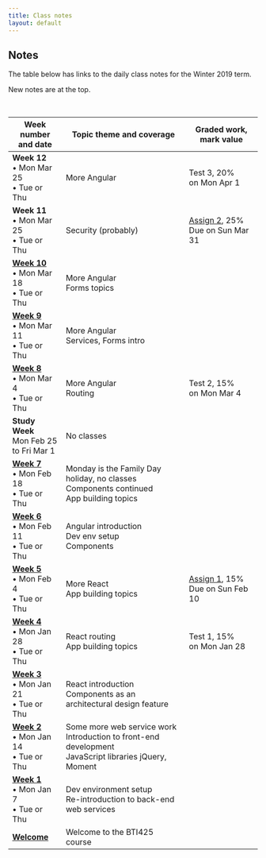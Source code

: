 ```yaml
---
title: Class notes
layout: default
---
```


## Notes

The table below has links to the daily class notes for the Winter 2019 term.  

New notes are at the top.

<br>

Week number<br>and date | Topic theme and coverage | Graded work, mark value
--- | --- | ---
**Week 12**<br>&bull; Mon Mar 25<br>&bull; Tue or Thu | More Angular | Test 3, 20%<br>on Mon Apr 1 | 
**Week 11**<br>&bull; Mon Mar 25<br>&bull; Tue or Thu | Security (probably) | [Assign 2](/graded-work/assign2), 25%<br>Due on Sun Mar 31 | 
**[Week 10](week10)**<br>&bull; Mon Mar 18<br>&bull; Tue or Thu | More Angular<br>Forms topics | | 
**[Week 9](week09)**<br>&bull; Mon Mar 11<br>&bull; Tue or Thu | More Angular<br>Services, Forms intro | | 
**[Week 8](week08)**<br>&bull; Mon Mar 4<br>&bull; Tue or Thu | More Angular<br>Routing | Test 2, 15%<br>on Mon Mar 4 | 
**Study Week**<br>Mon Feb 25<br>to Fri Mar 1 | No classes | | 
**[Week 7](week07)**<br>&bull; Mon Feb 18<br>&bull; Tue or Thu | Monday is the Family Day holiday, no classes<br>Components continued<br>App building topics | | 
**[Week 6](week06)**<br>&bull; Mon Feb 11<br>&bull; Tue or Thu | Angular introduction<br>Dev env setup<br>Components | | 
**[Week 5](week05)**<br>&bull; Mon Feb 4<br>&bull; Tue or Thu | More React<br>App building topics | [Assign 1](/graded-work/assign1), 15%<br>Due on Sun Feb 10 | 
**[Week 4](week04)**<br>&bull; Mon Jan 28<br>&bull; Tue or Thu | React routing<br>App building topics | Test 1, 15%<br>on Mon Jan 28 | 
**[Week 3](week03)**<br>&bull; Mon Jan 21<br>&bull; Tue or Thu | React introduction<br>Components as an architectural design feature | | 
**[Week 2](week02)**<br>&bull; Mon Jan 14<br>&bull; Tue or Thu | Some more web service work<br>Introduction to front-end development<br>JavaScript libraries jQuery, Moment |
**[Week 1](week01)**<br>&bull; Mon Jan 7<br>&bull; Tue or Thu | Dev environment setup<br>Re-introduction to back-end web services |
**[Welcome](welcome)** | Welcome to the BTI425 course |

<br>
